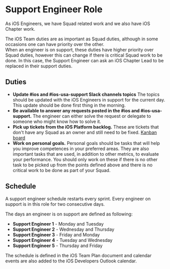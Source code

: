 # Support Engineer Role

As iOS Engineers, we have Squad related work and we also have iOS Chapter work.

The iOS Team duties are as important as Squad duties, although in some occasions one can have priority over the other.<br>
When an engineer is on support, these duties have higher priority over Squad duties, however this can change if there is critical Squad work to be done. In this case, the Support Engineer can ask an iOS Chapter Lead to be replaced in their support duties.

## Duties

* **Update #ios and #ios-usa-support Slack channels topics** The topics should be updated with the iOS Engineers in support for the current day. This update should be done first thing in the morning.
* **Be available to answer any requests posted in the #ios and #ios-usa-support.** The engineer can either solve the request or delegate to someone who might know how to solve it.
* **Pick up tickets from the iOS Platform backlog.** These are tickets that don't have any Squad as an owner and still need to be fixed. [Kanban board](https://babylonpartners.atlassian.net/secure/RapidBoard.jspa?rapidView=1100&projectKey=IOSP)
* **Work on personal goals.** Personal goals should be tasks that will help you improve competences in your preferred areas. They are also important tasks that are used, in addition to other metrics, to evaluate your performance. You should only work on these if there is no other task to be picked up from the points defined above and there is no critical work to be done as part of your Squad.

## Schedule

A support engineer schedule restarts every sprint.
Every engineer on support is in this role for two consecutive days.

The days an engineer is on support are defined as following:

* **Support Engineer 1** - Monday and Tuesday
* **Support Engineer 2** - Wednesday and Thursday
* **Support Engineer 3** - Friday and Monday
* **Support Engineer 4** - Tuesday and Wednesday
* **Support Engineer 5** - Thursday and Friday

The schedule is defined in the iOS Team Plan document and calendar events are also added to the iOS Developers Outlook calendar.


